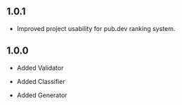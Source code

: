 ## 1.0.1

- Improved project usability for pub.dev ranking system.

## 1.0.0

- Added Validator

- Added Classifier

- Added Generator
